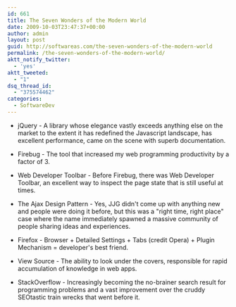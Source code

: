 ```yaml
---
id: 661
title: The Seven Wonders of the Modern World
date: 2009-10-03T23:47:37+00:00
author: admin
layout: post
guid: http://softwareas.com/the-seven-wonders-of-the-modern-world
permalink: /the-seven-wonders-of-the-modern-world/
aktt_notify_twitter:
  - 'yes'
aktt_tweeted:
  - "1"
dsq_thread_id:
  - "375574462"
categories:
  - SoftwareDev
---
```

* jQuery - A library whose elegance vastly exceeds anything else on
the market to the extent it has redefined the Javascript landscape,
has excellent performance, came on the scene with superb
documentation.

* Firebug - The tool that increased my web programming productivity by
a factor of 3.

* Web Developer Toolbar - Before Firebug, there was Web Developer
Toolbar, an excellent way to inspect the page state that is still
useful at times.

* The Ajax Design Pattern - Yes, JJG didn't come up with anything new
and people were doing it before, but this was a "right time, right
place" case where the name immediately spawned a massive community of
people sharing ideas and experiences.

* Firefox - Browser + Detailed Settings  + Tabs (credit Opera)  +
Plugin Mechanism = developer's best friend.

* View Source - The ability to look under the covers, responsible for
rapid accumulation of knowledge in web apps.

* StackOverflow - Increasingly becoming the no-brainer search result
for programming problems and a vast improvement over the cruddy
SEOtastic train wrecks that went before it.